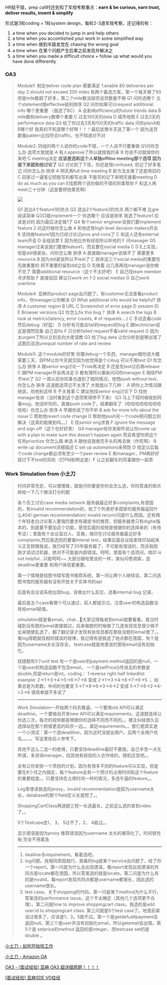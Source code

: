 HR挺不错，prep call时还告知了军规考察重点：**earn & be curious, earn trust, deliver results, invent & simplify**

形式是3轮coding + 1轮system design，每轮2-3道军规考察，还记得的有：
1) a time when you decided to jump in and help others
2) a time when you accomlished your work in some simplified way
3) a time when 做到半路发觉在 chasing the wrong goal
4) a time when 在某个问题产生后果之前发现并解决之
5) a time when you made a difficult choice + follow up what would you have done differently



### OA3

> Module1:
> 制定deliver route plan 需要满足 1.enable 80 deliveries per day 2.should not exceed 200 miles
> 有两个备选方案，第一个每天够了80但是mile数超了好多，第二个mile数没超但送货数量不够
> Q1 问你选哪个 五个statement按effective级别排序
> Q2 问你如果可以request additional info 哪个更重要 （我选了BC）
> A 会影响efficiency的future trends data B mile数和delivery数哪个重要 C 过去100天的data D 城市地图 E 过去3天的performance data
> Q3 给了你过去3天和100天的traffic data 问你planA和B哪个好
> 我真的不知道哪个好啊！！！最后犹豫半天选了第一个 因为送货数量pattern比较符合traffic，也不知道对不对 



> Module2:
> 同组的两个人说你的code不错，一个人说不行要重做
> Q1问你怎么办
> 选项大致就是 A 有人approve了所以就按我的来 B 你说不对就按你的来吧 C meeting决定
> **应该是选和这个人单独offline meeting那个选项 因为接下来就和他讨论了**
> Q2 讨论到了下班，你还是很confused, 但记了好多笔记 问你怎么办 排序
> A 明天再full time meeting B 新方法太难了还是用旧的 C 回家过一遍笔记把能写的都写出来 不能写的记下来明天接着meeting D do as much as you can E找那两个说你做的不错的同事帮你 F 和这人再meet三十分钟（这是要把他累死啊）



> ![](Amazon/images/Amazon_LP_3.jpg)
>
> Q1 选出4个feature1的优点
> Q2 选出2个feature2的优点
> 两个都不难 比gre阅读简单
> Q3只能implement一个 你选哪个 应该是排序 我选了feature1 应该是对的 因为最后决定做1了
> Q4 有个senior engineer说我们要implement feature 2 问这时候你怎么做
> A 和他还有high level decision makers开会 B 坚持做feature1因为已经讨论过pros and cons了 C 和这人还有external team开会 D 全组投票 E 因为他比你有经验所以听他的 F 问manager
> Q5 manager过来说我们要做feature1，而且要在social media C D E上实现，但是ddl很紧张，问你怎么做 排序
> A 直接跟manager说做不了 需要更多resource B 因为ddl紧张所以不test了 C 排序这三个social media的重要性 先做重要的 把不重要的留到ddl之后 D 先做着 过几周再找manager说你做不完了 需要additional resource（这个不太好吧） E 自己找team member寻求帮助 F 直接驳回 建议只work on 1-2 social medias G 自己work overtime



> Module4:
> 亚麻的product page出问题了，有customer无法查看product info，你manager让你解决
> Q1 What additional info would be helpful? 排序
> A customer region B URL C Screenshot of error page D session ID E Browser versions
> Q2 你怎么fix this bug？ 排序
> A search the logs B look at metrics(latency, error counts, # of requests....) C 手动去看code然后debug（好猛） D 分析有可能会fail的request的log E 跟technician说这是偶然现象 自己会fix F 只分析failed request不看valid request G 因为太urgent了所以立刻去向大佬请教
> Q3 给了log data 让你分析到底哪出错了
> 这题应该选unequal number of rate and review 



> Module5: 这个module好好笑
> 你要debug一个东西，manager跟你说大概需要三天，但PM让你今天就交因为他觉得是个小bug 可以不用test
> Q1 你怎么办 排序
> A 跟senior eng讨论一下risk再决定 B 还是先test过后再release C 跟PM manager开会再决定 D 都有理所以重新问问你manager E 相信PM 不test了
> Q2 一周以后你同事也遇到了相同情况，他想push without test，你怎么办 排序
> 这道题选项记不太清了 大致就以下几种： A 把你上次情况跟他说，劝他别这样 B 不关我事 C 建议他找senior eng讨论下 D 找他manager告状（当时看到这个选项笑得停不下来）
> Q3 马上下班时候收到同事msg，他没听你的，直接push code了，结果翻车了（哈哈哈哈哈哈哈哈哈哈）你怎么办 排序
> A 早跟你说了你不听 B ask for more info about the issue C 帮助他revert code change D 帮助他push另一个code把问题立刻解决（这真的能做到吗。。） E 找senior eng求救 F ignore the message and sign off（这个也好好笑）
> Q4 manager给你发邮件说让你come up with a plan to make sure this doesn't happen again 而且希望你把这个任务prioritize 你怎么搞 单选
> A 跟他说我做完手头的再去做（作死啊） B write up document详细描述 C set up automations来预防 D 规定以后每个code change都必须有至少一个peer review  E 和manager，PM再好好探讨下不test的风险（打PM脸啊这是）F 让之前翻车的同事跟你一起弄



### Work Simulation from 小土刀

> 时间非常充足，可以慢慢做，就是问你要是你你会怎么选，你同意谁的观点和给一下几个做法打分的题
>
> 各个员工讨论case media network 服务器最近好多complaints,有德国的，有invalid  recommendation的，给了个列表好多国家的服务器返回什么404/ german recommendation/ invalid  recom/问是什么原因。还有俩个年轻老白讨论客人要强烈要求有硬皮书的推荐，但服务器里只有digital版本的，到底要不要加这个功能，感觉后面的视频是根据你的选择来的（有待考证）；里面有个会议室白人，亚裔，烙印在讨论服务器最近好多complaints,然后我选则的要看Intenal  test，结果后面会议结束烙印站起来义正言辞跟我说，我已经写了20年服务器了，不可能有错误的，而且我刚刚才调试过机器，绝对不可能是内部错误。呵呵，里面有个选项问，烙印 is not helpful...只能呵呵~~ 大部分跟地里说的一样，类似问卷调查，选deadline更重要 和用户体验更重要。
>
> 第一个情境是给图书馆写图书推荐系统，第一问让两个人继续说，第二问选图书馆的服务器有没有开放关于实体书的api
>
> 后面有会议说系统出现bug，该做出什么反应，选看internal bug 记录。
>
> 最后是五个case看哪个可以通过，前人都提示过，注意user的构造函数没有给email赋值。
>
> simulation就是看email，chat...大家记得每收到email就要看看，我当时碰到没有题的email直接跳过，后来做题的时候做了几道发现信息很少做不出来随便乱选了，翻了翻记录才发现有些信息都在那些没题的email里了。。看log得题就找相同错误的规律，我记得有道我选了地点都在德国，有个是因为username太长没存全， testcase就是地里说的那些email没有初始化， 
>
> 找错题有5个unit test 有一个是user的payment method返回的是null，一个是user的构造函数不包含email， 一个是setPrice()传进去的参数是double,但是return是int。coding： 1 reverse right half  linkedlist example: 2->1->3->4->5->6->7->8  变成  2->1->3->4->8->7->6->5   ； 如果总是为奇数，中间的也要变  5->7->8->6->3->4->2 变成  5->7->8->2->4->3->6 很简单就不多说了
>
> ------
>
> Work Simulation一开始两个码农撕逼，一个要用old API可以满足deadline，一个要独自开发new  API可以满足requirements，这道题连续让你选三次，每次的视频都是根据你的选择不同而不同的。。楼主纠结很久后选择站在那个颜值更高的码农一边。。满足requirements。。那仨题其实是一个小测试：第一个选deadlline，因为这时没提出用户。后两个全用户优先。。。。。写这里给后人参考下。
>
> 其他不这么二选一的绝境，只要坚持deadline最好不要拖，自己辛苦一点无所谓，多咨询manager，找其他有经验的人合作啥的，随机应变吧。。
>
> 会有让你安排一个项目的计划，因为有很多不同的feature可以实现，但是要在8个月之内搞定，每个feature会有一个预计的占用时间和这个feature的重要程度。。只要坚持在占用时间一样的情况，多选牛逼的feature。。
>
> Log里德语我选的proxy，invalid recommendation是因为username太长，database的那个field定义长度短了。。
>
> ShoppingCartClass两道题三短一长选最长，之前这么选的拿到video了。。
>
> 5个Testcase选1， 3， 5过不了，2， 4能过。。
>
> 显示德语是因为proxy 推荐错误因为username 太长的被简化了。时间很充裕 完全不用着急
>
> ------
>
> 1. dealline与requirement。看着选吧。
> 2. log问题。找相同原因就行。我看的log是某个service出问题了，给了你一个report。第一问是为什么会出现德语，看report发现出现德语的共同点是locate都在德国，所以答案选的就是locate。第二问是为什么有的是invalid，看report发现共同点都是username都很长，因此选的username很长。
> 3. test case。关于shopping的代码。第一问是某个method为什么不行，答案选的performance  issue。这个不太确定（其他几个选项更不合理）。第二问是how to improve shoppingcart class。我选的是add  user.id to shoppingcart class. 第三问就是5个test  case了。地里前辈说过很多了，应该是1，3，5跑不过。第一个是getdefualtpayment会返回null。第三个是user并没有初始化email，所以getemail会出错。第5个是 setprice的method 返回的是integer，而testcase set的是double 。



[小土刀 - 如何开始找工作](https://wdxtub.com/interview/14520609088903.html)

[小土刀 - Amazon OA](https://wdxtub.com/interview/14520850399861.html)

[OA3 - [面试经验] 亚麻 OA3 超详细原题！！！！  ](https://www.1point3acres.com/bbs/thread-562078-1-1.html)

[[面试经验] 亚麻SDE VO挂经 ](https://www.1point3acres.com/bbs/forum.php?mod=viewthread&tid=708043&extra=page%3D1%26filter%3Dsortid%26sortid%3D311%26searchoption%5B3086%5D%5Bvalue%5D%3D11%26searchoption%5B3086%5D%5Btype%5D%3Dradio%26searchoption%5B3087%5D%5Bvalue%5D%3D1%26searchoption%5B3087%5D%5Btype%5D%3Dradio%26searchoption%5B3088%5D%5Bvalue%5D%3D1%26searchoption%5B3088%5D%5Btype%5D%3Dradio%26searchoption%5B3092%5D%5Bvalue%5D%3D1%26searchoption%5B3092%5D%5Btype%5D%3Dradio%26searchoption%5B3046%5D%5Bvalue%5D%3D5%26searchoption%5B3046%5D%5Btype%5D%3Dradio%26sortid%3D311%26orderby%3Ddateline)

